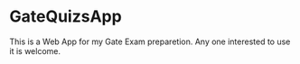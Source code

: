 # GateQuizsApp
This is a Web App for my Gate Exam preparetion. Any one interested to use it is welcome. 
